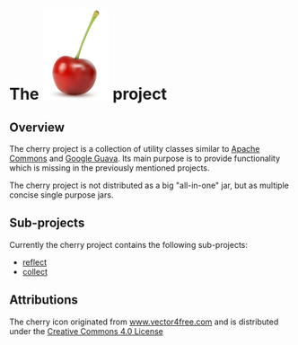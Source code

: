 # The ![cherry-logo](https://raw.githubusercontent.com/codereligion/cherry/master/small-cherry.png) project

## Overview
The cherry project is a collection of utility classes similar to [Apache Commons](http://commons.apache.org/) and [Google Guava](https://code.google.com/p/guava-libraries/). Its main purpose is to provide functionality which is missing in the previously mentioned projects. 

The cherry project is not distributed as a big "all-in-one" jar, but as multiple concise single purpose jars.

## Sub-projects
Currently the cherry project contains the following sub-projects:
* [reflect](https://github.com/codereligion/cherry-reflect)
* [collect](https://github.com/codereligion/cherry-collect)

## Attributions
The cherry icon originated from www.vector4free.com and is distributed under the [Creative Commons 4.0 License](http://creativecommons.org/licenses/by/4.0/)
